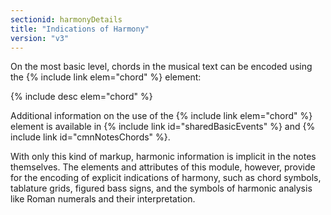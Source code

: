```yaml
---
sectionid: harmonyDetails
title: "Indications of Harmony"
version: "v3"
---
```


On the most basic level, chords in the musical text can be encoded using the {% include link elem="chord" %} element:

{% include desc elem="chord" %} 

Additional information on the use of the {% include link elem="chord" %} element is available in {% include link id="sharedBasicEvents" %} and {% include link id="cmnNotesChords" %}.

With only this kind of markup, harmonic information is implicit in the notes themselves. The elements and attributes of this module, however, provide for the encoding of explicit indications of harmony, such as chord symbols, tablature grids, figured bass signs, and the symbols of harmonic analysis like Roman numerals and their interpretation.
